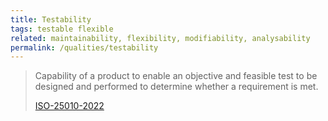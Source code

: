 ```yaml
---
title: Testability
tags: testable flexible
related: maintainability, flexibility, modifiability, analysability
permalink: /qualities/testability
---
```


>Capability of a product to enable an objective and feasible test to be designed and performed to determine whether a requirement is met.
>
>[ISO-25010-2022](/references/#iso-25010-2022)
